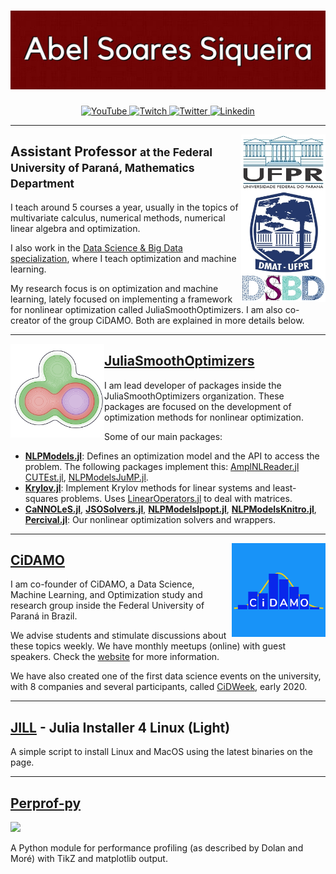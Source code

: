 # [![Abel Soares Siqueira](https://raw.githubusercontent.com/abelsiqueira/abelsiqueira/master/header.jpg)](https://abelsiqueira.github.io)

<p align="center">
  <a href="https://youtube.com/AbelSiqueira">
    <img src="https://img.shields.io/badge/-YouTube-FF0000.svg?style=flat-square&logo=youtube&logoColor=white" alt="YouTube">
  </a>
  <a href="https://twitch.tv/abelsiqueira">
    <img src="https://img.shields.io/badge/-Twitch-9146FF.svg?style=flat-square&logo=twitch&logoColor=white" alt="Twitch">
  </a>
  <a href="https://twitter.com/abel_siqueira">
    <img src="https://img.shields.io/badge/-twitter-1DA1F2.svg?style=flat-square&logo=twitter&logoColor=white" alt="Twitter">
  </a>
  <a href="https://www.linkedin.com/in/abel-siqueira/">
    <img src="https://img.shields.io/badge/-linkedIn-0077b5.svg?style=flat-square&logo=linkedin" alt="Linkedin">
  </a>
</p>

---

<p>
  <img width="135" align='right' src="https://raw.githubusercontent.com/abelsiqueira/abelsiqueira/master/logo-academic.jpg">
</p>

## Assistant Professor <small>at the Federal University of Paraná, Mathematics Department</small>

I teach around 5 courses a year, usually in the topics of multivariate calculus, numerical methods, numerical linear algebra and optimization.

I also work in the [Data Science & Big Data specialization](https://dsbd.leg.ufpr.br), where I teach optimization and machine learning.

My research focus is on optimization and machine learning, lately focused on implementing a framework for nonlinear optimization called JuliaSmoothOptimizers. I am also co-creator of the group CiDAMO. Both are explained in more details below.

---

<p>
  <a href="https://github.com/JuliaSmoothOptimizers"><img width="150" align='left' src="https://raw.githubusercontent.com/abelsiqueira/abelsiqueira/master/logo-jso.png"></a>
</p>

## [JuliaSmoothOptimizers](https://github.com/JuliaSmoothOptimizers)

I am lead developer of packages inside the JuliaSmoothOptimizers organization. These packages are focused on the development of optimization methods for nonlinear optimization.

Some of our main packages:

- [**NLPModels.jl**](https://github.com/JuliaSmoothOptimizers/NLPModels.jl): Defines an optimization model and the API to access the problem. The following packages implement this:
[AmplNLReader.jl](https://github.com/JuliaSmoothOptimizers/)
[CUTEst.jl](https://github.com/JuliaSmoothOptimizers/CUTEst.jl),
[NLPModelsJuMP.jl](https://github.com/JuliaSmoothOptimizers/NLPModelsJuMP.jl).
- [**Krylov.jl**](https://github.com/JuliaSmoothOptimizers/Krylov.jl): Implement Krylov methods for linear systems and least-squares problems. Uses [LinearOperators.jl](https://github.com/JuliaSmoothOptimizers/LinearOperators.jl) to deal with matrices.
- [**CaNNOLeS.jl**](https://github.com/JuliaSmoothOptimizers/CaNNOLeS.jl), [**JSOSolvers.jl**](https://github.com/JuliaSmoothOptimizers/JSOSolvers.jl),  [**NLPModelsIpopt.jl**](https://github.com/JuliaSmoothOptimizers/NLPModelsIpopt.jl), [**NLPModelsKnitro.jl**](https://github.com/JuliaSmoothOptimizers/NLPModelsKnitro.jl), [**Percival.jl**](https://github.com/JuliaSmoothOptimizers/Percival.jl): Our nonlinear optimization solvers and wrappers.

---

<p>
  <a href="https://cidamo.com.br"><img width="150" align='right' src="https://raw.githubusercontent.com/abelsiqueira/abelsiqueira/master/cidamo.png"></a>
</p>

## [CiDAMO](https://cidamo.com.br)

I am co-founder of CiDAMO, a Data Science, Machine Learning, and Optimization study and research group inside the Federal University of Paraná in Brazil.

We advise students and stimulate discussions about these topics weekly. We have monthly meetups (online) with guest speakers. Check the [website](https://cidamo.com.br) for more information.

We have also created one of the first data science events on the university, with 8 companies and several participants, called [CiDWeek](https://cidamo.com.br/CiDWeek/), early 2020.

---

## [JILL](https://github.com/abelsiqueira/jill) - Julia Installer 4 Linux (Light)

A simple script to install Linux and MacOS using the latest binaries on the page.

---

## [Perprof-py](https://github.com/ufpr-opt/perprof-py)

[![](https://img.shields.io/badge/doi-10.5334/jors.81-70a.svg?style=flat-square)](http://doi.org/10.5334/jors.81)

A Python module for performance profiling (as described by Dolan and Moré) with TikZ and matplotlib output.